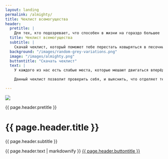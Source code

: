 ```yaml
---
layout: landing
permalink: /almighty/
title: Чеклист всемогущества
header: 
  pretitle: |
    Для тех, кто подозревает, что способен в жизни на гораздо большее
  title: Чеклист всемогущества
  subtitle: |
    Скачай чеклист, который поможет тебе перестать ковыряться в песочнице и стать победителем в жизни
  background: "/images/random-grey-variations.png"
  image: "/images/almighty.png"
  buttontitle: "Скачать чеклист"
  text: |
    У каждого из нас есть слабые места, которые мешают двигаться вперёд.

    Данный чеклист позволит проверить себя, и выяснить, что отделяет тебя от той жизни, которой ты хочешь жить.

---
```


<div class="section bg-primary" style="background-image: url({{ page.header.background }});">
  <div class="container">
    <div class="row">
      <div class="col-xs-5">
        <img class="img-responsive" src="{{ page.header.image }}" />
      </div>
      <div class="col-xs-7">
        <p>{{ page.header.pretitle }}</p>
        <h1 class="text-sun-flower">{{ page.header.title }}</h1>
        <p class="lead">
          {{ page.header.subtitle }}
        </p>
        {{ page.header.text | markdownify }}
        <a class="btn btn-info btn-lg" href="#pricing">{{ page.header.buttontitle }}</a>
      </div>
    </div>
  </div>
</div>
